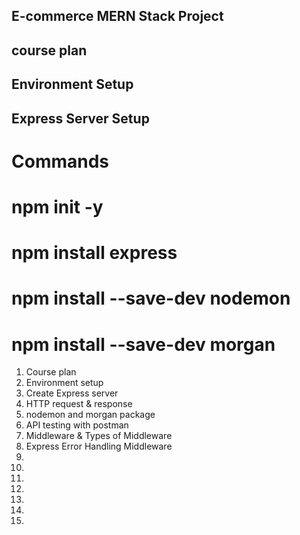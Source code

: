 ## E-commerce MERN Stack Project

## course plan

## Environment Setup 

## Express Server Setup

# Commands

# npm init -y
# npm install express
# npm install --save-dev nodemon
# npm install --save-dev morgan

1. Course plan
2. Environment setup
3. Create Express server
4. HTTP request & response
5. nodemon and morgan package
6. API testing with postman
7. Middleware & Types of Middleware
8. Express Error Handling Middleware
9. 
10. 
11. 
12. 
13. 
14. 
15. 